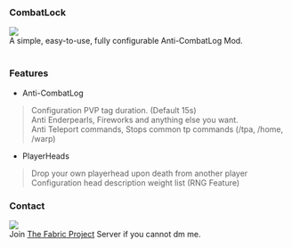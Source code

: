 ### CombatLock
![](https://img.shields.io/github/v/release/sleepy-lux/combatlock)<br>
A simple, easy-to-use, fully configurable Anti-CombatLog Mod.
<br><br>
### Features
- Anti-CombatLog
 > Configuration PVP tag duration. (Default 15s)<br>
 > Anti Enderpearls, Fireworks and anything else you want.<br>
 > Anti Teleport commands, Stops common tp commands (/tpa, /home, /warp)
- PlayerHeads
 > Drop your own playerhead upon death from another player<br>
 > Configuration head description weight list (RNG Feature)<br>

### Contact
![](https://dcbadge.limes.pink/api/shield/1178393313594847367?style=flat)<br>
Join [The Fabric Project](https://discord.com/invite/v6v4pMv) Server if you cannot dm me.
